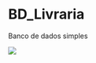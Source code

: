# BD_Livraria
Banco de dados simples 

![](https://user-images.githubusercontent.com/60945730/84609881-03786680-ae8f-11ea-9c01-03b6c79a1e6d.png)
